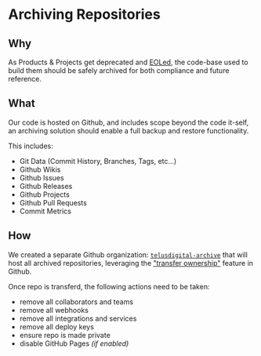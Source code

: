 # Archiving Repositories

## Why

As Products & Projects get deprecated and [EOLed][eol], the code-base used to build them should be safely archived for both compliance and future reference.

## What

Our code is hosted on Github, and includes scope beyond the code it-self, an archiving solution should enable a full backup and restore functionality.

This includes:

- Git Data (Commit History, Branches, Tags, etc...)
- Github Wikis
- Github Issues
- Github Releases
- Github Projects
- Github Pull Requests
- Commit Metrics

## How

We created a separate Github organization: [`telusdigital-archive`][archive] that will host all archived repositories, leveraging the ["transfer ownership"][transfer-docs] feature in Github.

Once repo is transferd, the following actions need to be taken:

- remove all collaborators and teams
- remove all webhooks 
- remove all integrations and services
- remove all deploy keys
- ensure repo is made private
- disable GitHub Pages _(if enabled)_

[eol]: https://en.wikipedia.org/wiki/End-of-life_(product)
[archive]: https://github.com/telusdigital-archive
[transfer-docs]: https://help.github.com/articles/transferring-a-repository-owned-by-your-organization/
